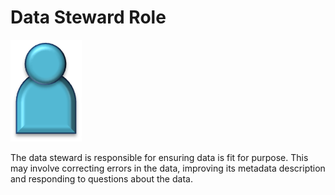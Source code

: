 <!-- SPDX-License-Identifier: Apache-2.0 -->

# Data Steward Role

![Icon](data-steward-role.png)

The data steward is responsible for ensuring data is fit for purpose.
This may involve correcting errors in the data, improving its metadata
description and responding to questions about the data.
